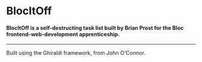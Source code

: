 # BlocItOff
#### BlocItOff is a self-destructing task list built by Brian Prost for the Bloc frontend-web-development apprenticeship.
---
Built using the Ghiraldi framework, from John O'Connor.